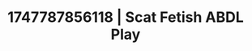 ---
categories:
- Curvy goddess
- Virtual lover intimacy
- Slow strip tease
- Smudged makeup
- Morning after
image: /assets/images/1747787856118.jpg
layout: post
seo:
  description: Featured content with sensual ABDL Play, Scat Fetish. HD images available.
  keywords: ABDL Play, Scat Fetish
  og_image: /assets/images/1747787856118.jpg
  schema_type: VisualArtwork
tags:
- ABDL Play
- '#1747787856118'
- Scat Fetish
title: 1747787856118 | Scat Fetish ABDL Play
---